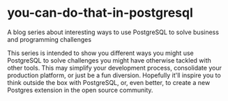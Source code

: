 # you-can-do-that-in-postgresql
A blog series about interesting ways to use PostgreSQL to solve business and programming challenges

This series is intended to show you different ways you might use PostgreSQL to solve challenges you might have otherwise tackled with other tools.  This may simplify your development process, consolidate your production platform, or just be a fun diversion.  Hopefully it'll inspire you to think outside the box with PostgreSQL, or, even better, to create a new Postgres extension in the open source community.
